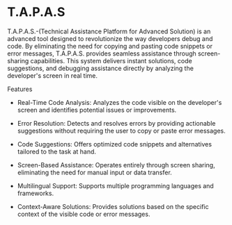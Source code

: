 # T.A.P.A.S

T.A.P.A.S.-(Technical Assistance Platform for Advanced Solution) is an advanced tool designed to revolutionize the way developers debug and code. By eliminating the need for copying and pasting code snippets or error messages, T.A.P.A.S. provides seamless assistance through screen-sharing capabilities. This system delivers instant solutions, code suggestions, and debugging assistance directly by analyzing the developer's screen in real time.

Features

* Real-Time Code Analysis: Analyzes the code visible on the developer's screen and identifies potential issues or improvements.

* Error Resolution: Detects and resolves errors by providing actionable suggestions without requiring the user to copy or paste error messages.

* Code Suggestions: Offers optimized code snippets and alternatives tailored to the task at hand.

* Screen-Based Assistance: Operates entirely through screen sharing, eliminating the need for manual input or data transfer.

* Multilingual Support: Supports multiple programming languages and frameworks.

* Context-Aware Solutions: Provides solutions based on the specific context of the visible code or error messages.

